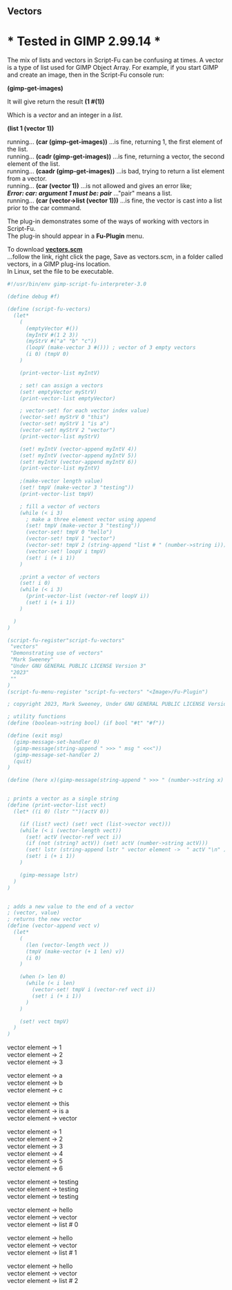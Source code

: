 ## Vectors

# * Tested in GIMP 2.99.14 *

The mix of lists and vectors in Script-Fu can be confusing at times.  A vector is a type of list used for GIMP Object Array. For example, if you start GIMP and create an image, then in the Script-Fu console run:   
  
**(gimp-get-images)**  

It will give return the result **(1 #(1))**  

Which is a _vector_ and an integer in a _list_.  

**(list 1 (vector 1))**

running...  **(car (gimp-get-images))**  ...is fine, returning 1, the first element of the list.  
running...  **(cadr (gimp-get-images))**  ...is fine, returning a vector, the second element of the list.  
running...  **(caadr (gimp-get-images))**  ...is bad, trying to return a list element from a vector.  
running...  **(car (vector 1))**  ...is not allowed and gives an error like;  
**_Error: car: argument 1 must be: pair_**  ..."pair" means a list.  
running...  **(car (vector->list (vector 1)))**  ...is fine, the vector is cast into a list prior to the car command.  
  
The plug-in demonstrates some of the ways of working with vectors in Script-Fu.  
The plug-in should appear in a **Fu-Plugin** menu.  
  
To download [**vectors.scm**](https://raw.githubusercontent.com/script-fu/script-fu.github.io/main/plug-ins/vectors/vectors.scm)  
...follow the link, right click the page, Save as vectors.scm, in a folder called vectors, in a GIMP plug-ins location.  
In Linux, set the file to be executable.  
   
   
<!-- include-plugin "vectors" -->
```scheme
#!/usr/bin/env gimp-script-fu-interpreter-3.0

(define debug #f)

(define (script-fu-vectors)
  (let*
    (
      (emptyVector #())
      (myIntV #(1 2 3))
      (myStrV #("a" "b" "c"))
      (loopV (make-vector 3 #())) ; vector of 3 empty vectors
      (i 0) (tmpV 0)
    )

    (print-vector-list myIntV)

    ; set! can assign a vectors
    (set! emptyVector myStrV)
    (print-vector-list emptyVector)

    ; vector-set! for each vector index value)
    (vector-set! myStrV 0 "this")
    (vector-set! myStrV 1 "is a")
    (vector-set! myStrV 2 "vector")
    (print-vector-list myStrV)

    (set! myIntV (vector-append myIntV 4))
    (set! myIntV (vector-append myIntV 5))
    (set! myIntV (vector-append myIntV 6))
    (print-vector-list myIntV)
    
    ;(make-vector length value)
    (set! tmpV (make-vector 3 "testing"))
    (print-vector-list tmpV)

    ; fill a vector of vectors
    (while (< i 3)
      ; make a three element vector using append
      (set! tmpV (make-vector 3 "testing"))
      (vector-set! tmpV 0 "hello")
      (vector-set! tmpV 1 "vector")
      (vector-set! tmpV 2 (string-append "list # " (number->string i)))
      (vector-set! loopV i tmpV)
      (set! i (+ i 1))
    )

    ;print a vector of vectors
    (set! i 0)
    (while (< i 3)
      (print-vector-list (vector-ref loopV i))
      (set! i (+ i 1))
    )

  )
)

(script-fu-register"script-fu-vectors"
 "vectors" 
 "Demonstrating use of vectors" 
 "Mark Sweeney"
 "Under GNU GENERAL PUBLIC LICENSE Version 3"
 "2023"
 ""
)
(script-fu-menu-register "script-fu-vectors" "<Image>/Fu-Plugin")

; copyright 2023, Mark Sweeney, Under GNU GENERAL PUBLIC LICENSE Version 3

; utility functions
(define (boolean->string bool) (if bool "#t" "#f"))

(define (exit msg)
  (gimp-message-set-handler 0)
  (gimp-message(string-append " >>> " msg " <<<"))
  (gimp-message-set-handler 2)
  (quit)
)

(define (here x)(gimp-message(string-append " >>> " (number->string x) " <<<")))


; prints a vector as a single string
(define (print-vector-list vect)
  (let* ((i 0) (lstr "")(actV 0))

    (if (list? vect) (set! vect (list->vector vect)))
    (while (< i (vector-length vect))
      (set! actV (vector-ref vect i))
      (if (not (string? actV)) (set! actV (number->string actV)))
      (set! lstr (string-append lstr " vector element ->  " actV "\n" ))
      (set! i (+ i 1))
    )

    (gimp-message lstr)
  )
)


; adds a new value to the end of a vector
; (vector, value)
; returns the new vector
(define (vector-append vect v)
  (let*
    (
      (len (vector-length vect ))
      (tmpV (make-vector (+ 1 len) v))
      (i 0)
    )

    (when (> len 0)
      (while (< i len)
        (vector-set! tmpV i (vector-ref vect i))
        (set! i (+ i 1))
      )
    )

    (set! vect tmpV)
  )
)

```

 vector element ->  1  
 vector element ->  2  
 vector element ->  3  
   
 vector element ->  a  
 vector element ->  b  
 vector element ->  c  
   
 vector element ->  this  
 vector element ->  is a  
 vector element ->  vector  
  
 vector element ->  1  
 vector element ->  2  
 vector element ->  3  
 vector element ->  4  
 vector element ->  5  
 vector element ->  6  
  
 vector element ->  testing  
 vector element ->  testing  
 vector element ->  testing  
  
 vector element ->  hello  
 vector element ->  vector  
 vector element ->  list # 0  
  
 vector element ->  hello  
 vector element ->  vector  
 vector element ->  list # 1  
  
 vector element ->  hello  
 vector element ->  vector  
 vector element ->  list # 2  
